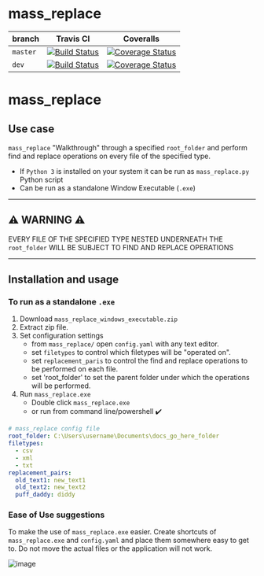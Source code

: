# mass_replace

branch|Travis CI|Coveralls
------|------------|--------
`master`|[![Build Status](https://travis-ci.org/Kilo59/mass_replace.svg?branch=master)](https://travis-ci.org/Kilo59/mass_replace)|[![Coverage Status](https://coveralls.io/repos/github/Kilo59/mass_replace/badge.svg?branch=master)](https://coveralls.io/github/Kilo59/mass_replace?branch=master)
`dev`|[![Build Status](https://travis-ci.org/Kilo59/mass_replace.svg?branch=dev)](https://travis-ci.org/Kilo59/mass_replace)|[![Coverage Status](https://coveralls.io/repos/github/Kilo59/mass_replace/badge.svg?branch=dev)](https://coveralls.io/github/Kilo59/mass_replace?branch=dev)

# mass_replace

## Use case

`mass_replace` "Walkthrough" through a specified `root_folder` and perform find and replace operations on every file of the specified type.

* If `Python 3` is installed on your system it can be run as `mass_replace.py` Python script
* Can be run as a standalone Window Executable (`.exe`) 

--------------------------------------------

## ⚠️ **WARNING** ⚠️ 
EVERY FILE OF THE SPECIFIED TYPE NESTED UNDERNEATH THE `root_folder` WILL BE SUBJECT TO FIND AND REPLACE OPERATIONS

------------------------------------------------

## Installation and usage

### To run as a standalone `.exe`

1. Download `mass_replace_windows_executable.zip`
2. Extract zip file.
3. Set configuration settings
    - from `mass_replace/` open `config.yaml` with any text editor.
    - set `filetypes` to control which filetypes will be "operated on".
    - set `replacement_paris` to control the find and replace operations to be performed on each file.
    - set 'root_folder' to set the parent folder under which the operations will be performed.
4. Run `mass_replace.exe`
     - Double click `mass_replace.exe`
     - or run from command line/powershell ✔️ 

```yaml
# mass_replace config file
root_folder: C:\Users\username\Documents\docs_go_here_folder
filetypes:
  - csv
  - xml
  - txt
replacement_pairs:
  old_text1: new_text1
  old_text2: new_text2
  puff_daddy: diddy 
```

### Ease of Use suggestions

To make the use of `mass_replace.exe` easier.
Create shortcuts of `mass_replace.exe` and `config.yaml` and place them somewhere easy to get to.
Do not move the actual files or the application will not work.

![image](https://user-images.githubusercontent.com/13108583/39159212-5f284ca0-4732-11e8-8014-dbedd0f349c0.png)

